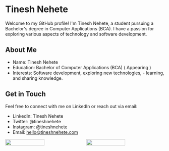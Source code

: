 # Tinesh Nehete 


Welcome to my GitHub profile! I'm Tinesh Nehete, a student pursuing a Bachelor's degree in Computer Applications (BCA). I have a passion for exploring various aspects of technology and software development.

## About Me
-  Name: Tinesh Nehete
- Education: Bachelor of Computer Applications (BCA) ( Appearing )
- Interests: Software development, exploring new technologies, - learning, and sharing knowledge.

## Get in Touch
Feel free to connect with me on LinkedIn or reach out via email:

- LinkedIn: Tinesh Nehete
- Twitter: @tineshnehete
- Instagram: @tineshnehete
- Email: hello@tineshnehete.com

 
<div style="display:flex; align-items:start;gap:.7em" >
<img style="width: 50%; "
            src="https://github-readme-stats.vercel.app/api?username=tineshnehete&show_icons=false&theme=dark&rank_icon=github&hide_border=true" > 
         <img style="width: 50%; "
            src="https://github-readme-stats.vercel.app/api/top-langs/?username=tineshnehete&&theme=dark&hide_progress=true&hide_border=true" />
            </div>

       
